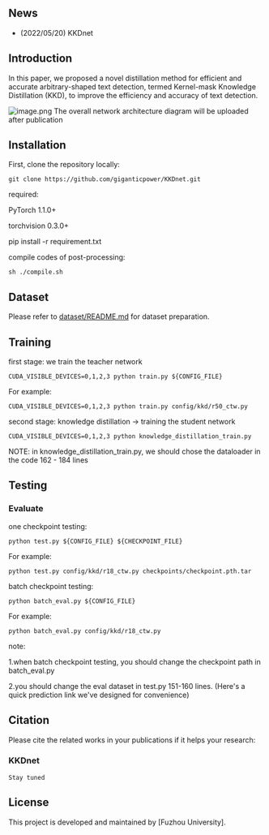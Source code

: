 ## News
- (2022/05/20) KKDnet 

## Introduction

In this paper, we proposed a novel distillation method for efficient and accurate arbitrary-shaped text detection, termed Kernel-mask Knowledge Distillation (KKD), to improve the efficiency and accuracy of text detection.

![image.png](figure3.png) 
The overall network architecture diagram will be uploaded after publication

## Installation

First, clone the repository locally:

```shell
git clone https://github.com/giganticpower/KKDnet.git
```

required:

PyTorch 1.1.0+

torchvision 0.3.0+

pip install -r requirement.txt

compile codes of post-processing:
```
sh ./compile.sh
```

## Dataset
Please refer to [dataset/README.md](dataset/README.md) for dataset preparation.

## Training

first stage:
we train the teacher network
```shell
CUDA_VISIBLE_DEVICES=0,1,2,3 python train.py ${CONFIG_FILE}
```
For example:
```shell
CUDA_VISIBLE_DEVICES=0,1,2,3 python train.py config/kkd/r50_ctw.py
```

second stage: knowledge distillation -> training the student network

```shell
CUDA_VISIBLE_DEVICES=0,1,2,3 python knowledge_distillation_train.py
```
NOTE:
in knowledge_distillation_train.py, we should chose the dataloader in the code 162 - 184 lines

## Testing

### Evaluate

one checkpoint testing:

```shell
python test.py ${CONFIG_FILE} ${CHECKPOINT_FILE}
```
For example:
```shell
python test.py config/kkd/r18_ctw.py checkpoints/checkpoint.pth.tar
```
batch checkpoint testing:

```shell
python batch_eval.py ${CONFIG_FILE}
```
For example:
```shell
python batch_eval.py config/kkd/r18_ctw.py
```
note:

1.when batch checkpoint testing, you should change the checkpoint path in batch_eval.py

2.you should change the eval dataset in test.py 151-160 lines. (Here's a quick prediction link we've designed for convenience)


## Citation

Please cite the related works in your publications if it helps your research:

### KKDnet

```
Stay tuned
```

## License

This project is developed and maintained by [Fuzhou University].

